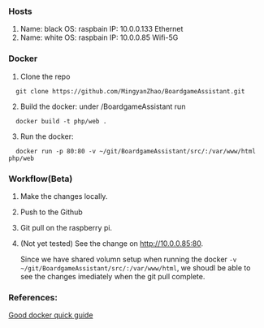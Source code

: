 ###  Hosts

1. Name: black  OS: raspbain  IP: 10.0.0.133  Ethernet
2. Name: white  OS: raspbain  IP: 10.0.0.85   Wifi-5G


###  Docker
1. Clone the repo
```
  git clone https://github.com/MingyanZhao/BoardgameAssistant.git
```
2. Build the docker: under /BoardgameAssistant run 
```
  docker build -t php/web .
```
3. Run the docker: 
```
  docker run -p 80:80 -v ~/git/BoardgameAssistant/src/:/var/www/html php/web
```

###  Workflow(Beta)
1. Make the changes locally.
2. Push to the Github
3. Git pull on the raspberry pi. 
4. (Not yet tested) See the change on http://10.0.0.85:80.

    Since we have shared volumn setup when running the docker ```-v ~/git/BoardgameAssistant/src/:/var/www/html```, we shoudl be able to see the changes imediately when the git pull complete.



### References:

[Good docker quick guide](https://www.youtube.com/watch?v=YFl2mCHdv24&t=)
